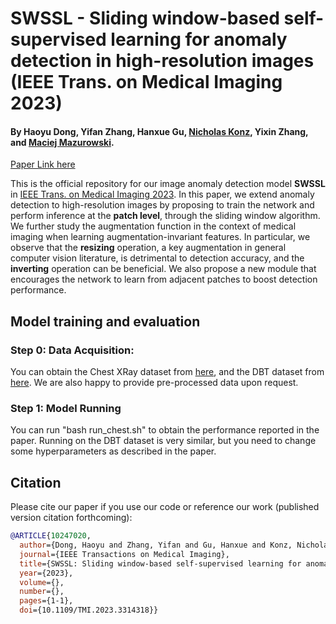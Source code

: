 # SWSSL - Sliding window-based self-supervised learning for anomaly detection in high-resolution images  (IEEE Trans. on Medical Imaging 2023)

#### By Haoyu Dong, Yifan Zhang, Hanxue Gu, [Nicholas Konz](https://nickk124.github.io/), Yixin Zhang, and [Maciej Mazurowski](https://sites.duke.edu/mazurowski/).

[Paper Link here](https://ieeexplore.ieee.org/abstract/document/10247020)

This is the official repository for our image anomaly detection model **SWSSL** in [IEEE Trans. on Medical Imaging 2023](https://ieeexplore.ieee.org/abstract/document/10247020). In this paper, we extend anomaly detection to high-resolution images by proposing to train the network and perform inference at the **patch level**, through the sliding window algorithm. We further study the augmentation function in the context of medical imaging when learning augmentation-invariant features. In particular, we observe that the **resizing** operation, a key augmentation in general computer vision literature, is detrimental to detection accuracy, and the **inverting** operation can be beneficial. We also propose a new module that encourages the network to learn from adjacent patches to boost detection performance.

## Model training and evaluation
### Step 0: Data Acquisition:

You can obtain the Chest XRay dataset from [here](https://data.mendeley.com/datasets/rscbjbr9sj/2), and the DBT dataset from [here](https://wiki.cancerimagingarchive.net/pages/viewpage.action?pageId=64685580). We are also happy to provide pre-processed data upon request.

### Step 1: Model Running 

You can run "bash run_chest.sh" to obtain the performance reported in the paper. Running on the DBT dataset is very similar, but you need to change some hyperparameters as described in the paper.

## Citation

Please cite our paper if you use our code or reference our work (published version citation forthcoming):
```bib
@ARTICLE{10247020,
  author={Dong, Haoyu and Zhang, Yifan and Gu, Hanxue and Konz, Nicholas and Zhang, Yixin and Mazurowski, Maciej A},
  journal={IEEE Transactions on Medical Imaging}, 
  title={SWSSL: Sliding window-based self-supervised learning for anomaly detection in high-resolution images}, 
  year={2023},
  volume={},
  number={},
  pages={1-1},
  doi={10.1109/TMI.2023.3314318}}
```
